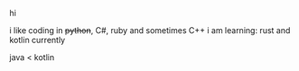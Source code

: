 hi

i like  coding in ~~python~~, C#, ruby and sometimes C++
i am learning: rust and kotlin currently

java < kotlin
